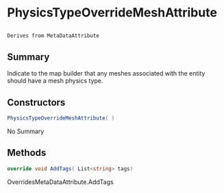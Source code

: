 # PhysicsTypeOverrideMeshAttribute

## 
```c#
Derives from MetaDataAttribute
```

## Summary

Indicate to the map builder that any meshes associated with the entity should have a mesh physics type.
## Constructors

```c#
PhysicsTypeOverrideMeshAttribute( ) 
```
No Summary
## Methods

```c#
override void AddTags( List<string> tags) 
```
OverridesMetaDataAttribute.AddTags
